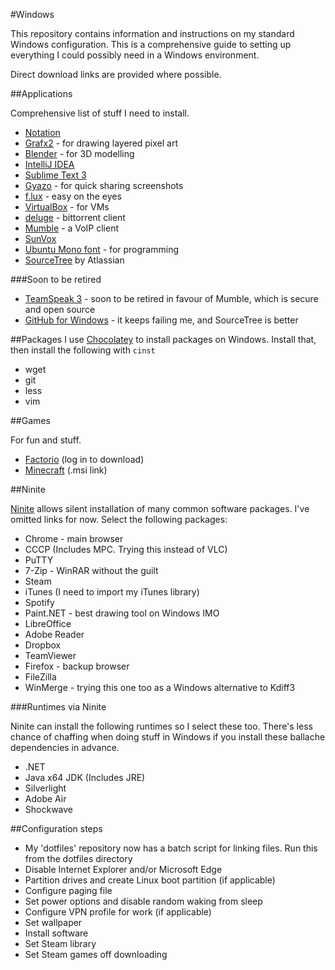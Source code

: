 #Windows

This repository contains information and instructions on my standard Windows configuration. This is a comprehensive guide to setting up everything I could possibly need in a Windows environment.

Direct download links are provided where possible.

##Applications

Comprehensive list of stuff I need to install.

- [Notation](http://getnotation.com/)
- [Grafx2](https://code.google.com/p/grafx2/downloads/list?can=2&q=label%3AOpSys-Windows+label%3ARelease-2.4) - for drawing layered pixel art
- [Blender](https://www.blender.org/download/) - for 3D modelling
- [IntelliJ IDEA](https://www.jetbrains.com/idea/download/)
- [Sublime Text 3](http://www.sublimetext.com/3)
- [Gyazo](https://gyazo.com/download?dl=now) - for quick sharing screenshots
- [f.lux](https://justgetflux.com/dlwin.html) - easy on the eyes
- [VirtualBox](https://www.virtualbox.org/wiki/Downloads) - for VMs
- [deluge](http://download.deluge-torrent.org/windows/?C=M;O=D) - bittorrent client
- [Mumble](http://wiki.mumble.info/wiki/Main_Page#Download_Mumble) - a VoIP client
- [SunVox](http://www.warmplace.ru/soft/sunvox/)
- [Ubuntu Mono font](http://font.ubuntu.com/) - for programming
- [SourceTree](https://www.sourcetreeapp.com/download/) by Atlassian

###Soon to be retired
- [TeamSpeak 3](https://www.teamspeak.com/downloads) - soon to be retired in favour of Mumble, which is secure and open source
- [GitHub for Windows](https://desktop.github.com/) - it keeps failing me, and SourceTree is better

##Packages
I use [Chocolatey](https://chocolatey.org/) to install packages on Windows. Install that, then install the following with ```cinst```
- wget
- git
- less
- vim

##Games

For fun and stuff.

- [Factorio](https://www.factorio.com/login) (log in to download)
- [Minecraft](https://launcher.mojang.com/download/MinecraftInstaller.msi) (.msi link)

##Ninite

[Ninite](http://www.ninite.com) allows silent installation of many common software packages. I've omitted links for now. Select the following packages:

- Chrome - main browser
- CCCP (Includes MPC. Trying this instead of VLC)
- PuTTY
- 7-Zip - WinRAR without the guilt
- Steam
- iTunes (I need to import my iTunes library)
- Spotify
- Paint.NET - best drawing tool on Windows IMO
- LibreOffice
- Adobe Reader
- Dropbox
- TeamViewer
- Firefox - backup browser
- FileZilla
- WinMerge - trying this one too as a Windows alternative to Kdiff3

###Runtimes via Ninite

Ninite can install the following runtimes so I select these too. There's less chance of chaffing when doing stuff in Windows if you install these ballache dependencies in advance.

- .NET
- Java x64 JDK (Includes JRE)
- Silverlight
- Adobe Air
- Shockwave

##Configuration steps

- My 'dotfiles' repository now has a batch script for linking files. Run this from the dotfiles directory
- Disable Internet Explorer and/or Microsoft Edge
- Partition drives and create Linux boot partition (if applicable)
- Configure paging file
- Set power options and disable random waking from sleep
- Configure VPN profile for work (if applicable)
- Set wallpaper
- Install software
- Set Steam library
- Set Steam games off downloading
